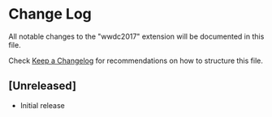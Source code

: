 # Change Log

All notable changes to the "wwdc2017" extension will be documented in this file.

Check [Keep a Changelog](http://keepachangelog.com/) for recommendations on how to structure this file.

## [Unreleased]

- Initial release
